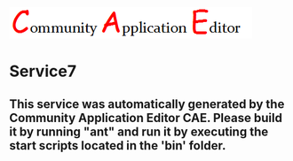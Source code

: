 ![CAE](https://github.com/PhilCAEOrg2/microservice-125/blob/master/img/logo.png)  

Service7
===================


This service was automatically generated by the Community Application Editor CAE. Please build it by running "ant" and run it by executing the start scripts located in the 'bin' folder.
---------------
